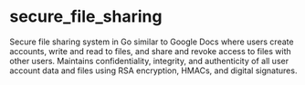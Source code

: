 # secure_file_sharing

Secure file sharing system in Go similar to Google Docs where users create accounts, write and read to files, and share and revoke access to files with other users. 
Maintains confidentiality, integrity, and authenticity of all user account data and files using RSA encryption, HMACs, and digital signatures.
